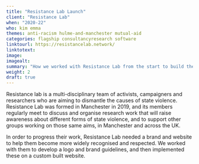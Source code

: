```yaml
---
title: "Resistance Lab Launch"
client: "Resistance Lab"
when: "2020-22"
who: kim emma
themes: anti-racism hulme-and-manchester mutual-aid
categories: flagship consultancyresearch software
linktourl: https://resistancelab.network/
linktotext:
image:
imagealt:
summary: "How we worked with Resistance Lab from the start to build their first website and support them with branding and design"
weight: 2
draft: true
---
```


Resistance lab is a multi-disciplinary team of activists, campaigners and researchers who are aiming to dismantle the causes of state violence. Resistance Lab was formed in Manchester in 2019, and its members regularly meet to discuss and organise research work that will raise awareness about different forms of state violence, and to support other groups working on those same aims, in Manchester and across the UK.

In order to progress their work, Resistance Lab needed a brand and website to help them become more widely recognised and respected. We worked with them to develop a logo and brand guidelines, and then implemented these on a custom built website.
